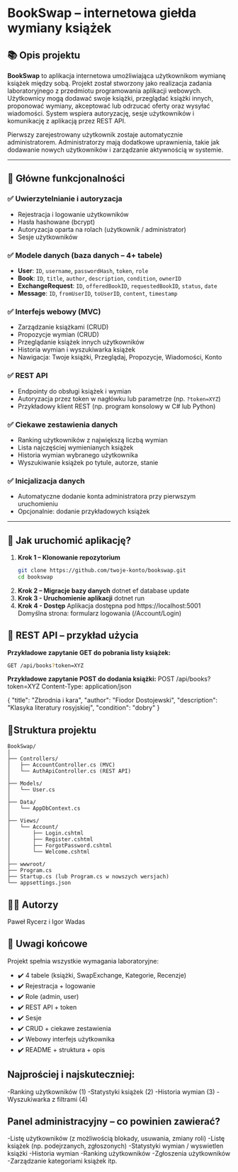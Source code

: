 # BookSwap – internetowa giełda wymiany książek

## 📚 Opis projektu

**BookSwap** to aplikacja internetowa umożliwiająca użytkownikom wymianę książek między sobą. Projekt został stworzony jako realizacja zadania laboratoryjnego z przedmiotu programowania aplikacji webowych. Użytkownicy mogą dodawać swoje książki, przeglądać książki innych, proponować wymiany, akceptować lub odrzucać oferty oraz wysyłać wiadomości. System wspiera autoryzację, sesje użytkowników i komunikację z aplikacją przez REST API.

Pierwszy zarejestrowany użytkownik zostaje automatycznie administratorem. Administratorzy mają dodatkowe uprawnienia, takie jak dodawanie nowych użytkowników i zarządzanie aktywnością w systemie.

---

## 🎯 Główne funkcjonalności

### ✅ Uwierzytelnianie i autoryzacja
- Rejestracja i logowanie użytkowników
- Hasła hashowane (bcrypt)
- Autoryzacja oparta na rolach (użytkownik / administrator)
- Sesje użytkowników

### ✅ Modele danych (baza danych – 4+ tabele)
- **User**: `ID`, `username`, `passwordHash`, `token`, `role`
- **Book**: `ID`, `title`, `author`, `description`, `condition`, `ownerID`
- **ExchangeRequest**: `ID`, `offeredBookID`, `requestedBookID`, `status`, `date`
- **Message**: `ID`, `fromUserID`, `toUserID`, `content`, `timestamp`

### ✅ Interfejs webowy (MVC)
- Zarządzanie książkami (CRUD)
- Propozycje wymian (CRUD)
- Przeglądanie książek innych użytkowników
- Historia wymian i wyszukiwarka książek
- Nawigacja: Twoje książki, Przeglądaj, Propozycje, Wiadomości, Konto

### ✅ REST API
- Endpointy do obsługi książek i wymian
- Autoryzacja przez token w nagłówku lub parametrze (np. `?token=XYZ`)
- Przykładowy klient REST (np. program konsolowy w C# lub Python)

### ✅ Ciekawe zestawienia danych
- Ranking użytkowników z największą liczbą wymian
- Lista najczęściej wymienianych książek
- Historia wymian wybranego użytkownika
- Wyszukiwanie książek po tytule, autorze, stanie

### ✅ Inicjalizacja danych
- Automatyczne dodanie konta administratora przy pierwszym uruchomieniu
- Opcjonalnie: dodanie przykładowych książek

---

## 🚀 Jak uruchomić aplikację?

1. **Krok 1 – Klonowanie repozytorium**
   ```bash
   git clone https://github.com/twoje-konto/bookswap.git
   cd bookswap
2. **Krok 2 – Migracje bazy danych**
   dotnet ef database update
3. **Krok 3 - Uruchomienie aplikacji**
   dotnet run
4. **Krok 4 - Dostęp**
  Aplikacja dostępna pod https://localhost:5001
  Domyślna strona: formularz logowania (/Account/Login)

## 🔌 REST API – przykład użycia
**Przykładowe zapytanie GET do pobrania listy książek:**

```bash
GET /api/books?token=XYZ
```
**Przykładowe zapytanie POST do dodania książki:**
POST /api/books?token=XYZ
Content-Type: application/json

{
  "title": "Zbrodnia i kara",
  "author": "Fiodor Dostojewski",
  "description": "Klasyka literatury rosyjskiej",
  "condition": "dobry"
}

## 🧱Struktura projektu

```plaintext
BookSwap/
│
├── Controllers/
│   ├── AccountController.cs (MVC)
│   └── AuthApiController.cs (REST API)
│
├── Models/
│   └── User.cs
│
├── Data/
│   └── AppDbContext.cs
│
├── Views/
│   └── Account/
│       ├── Login.cshtml
│       ├── Register.cshtml
│       ├── ForgotPassword.cshtml
│       └── Welcome.cshtml
│
├── wwwroot/
├── Program.cs
├── Startup.cs (lub Program.cs w nowszych wersjach)
└── appsettings.json
```
## 👨‍💻 Autorzy
Paweł Rycerz i Igor Wadas

## 📎 Uwagi końcowe
Projekt spełnia wszystkie wymagania laboratoryjne:

- ✔️ 4 tabele (książki, SwapExchange, Kategorie, Recenzje) 
- ✔️ Rejestracja + logowanie  
- ✔️ Role (admin, user)  
- ✔️ REST API + token  
- ✔️ Sesje  
- ✔️ CRUD + ciekawe zestawienia  
- ✔️ Webowy interfejs użytkownika  
- ✔️ README + struktura + opis

## Najprościej i najskuteczniej:
-Ranking użytkowników (1)
-Statystyki książek (2)
-Historia wymian (3)
-Wyszukiwarka z filtrami (4)

## Panel administracyjny – co powinien zawierać?
-Listę użytkowników (z możliwością blokady, usuwania, zmiany roli)
-Listę książek (np. podejrzanych, zgłoszonych)
-Statystyki wymian / wyswietlen książki
-Historia wymian
-Ranking użytkowników
-Zgłoszenia użytkowników
-Zarządzanie kategoriami książek itp.

